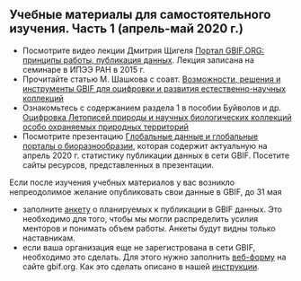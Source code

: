 ## Учебные материалы для самостоятельного изучения.  Часть 1 (апрель-май 2020 г.)

* Посмотрите видео лекции Дмитрия Щигеля [Портал GBIF.ORG: принципы работы, публикация данных](https://vimeo.com/151293453). 
Лекция записана на семинаре в ИПЭЭ РАН в 2015 г.
* Прочитайте статью М. Шашкова с соавт.  [Возможности, решения и инструменты GBIF для оцифровки и развития естественно-научных коллекций](http://gbif.ru/files/papers/Shashkov_et_al_2018.pdf)
* Ознакомьтесь с содержанием раздела 1 в пособии Буйволов и др.   [Оцифровка Летописей природы и научных биологических коллекций особо охраняемых природных территорий](https://pt-zapovednik.ru/wp-content/uploads/2019/11/GBIF-CookBOOK-for-protected-areas-Ver-1.0.pdf)
* Посмотрите презентацию [Глобальные данные и глобальные порталы о биоразнообразии](http://gbif.ru/files/presentations/2020_Ekaterinburg_Presentation1.pdf), которая содержит актуальную на апрель 2020 г. статистику публикации данных в сети GBIF. Посетите сайты ресурсов, представленных в презентации.

Если после изучения учебных материалов у вас возникло непреодолимое желание опубликовать свои данные в GBIF, до 31 мая 

* заполните [анкету](https://docs.google.com/forms/d/e/1FAIpQLScbUWv1Mgqy8hgBouAbiDUzqR0uTMtikM9cj3mBmWgoeU8DhA/viewform)  о планируемых к публикации в GBIF данных. Это необходимо для того, чтобы мы могли распределить усилия менторов и понимать объем работы. Анкеты будут видны только наставникам.
* если ваша организация еще не зарегистрована в сети GBIF, необходимо это сделать. Для этого нужно заполнить [веб-форму](https://www.gbif.org/become-a-publisher) на сайте gbif.org. Как это сделать описано в нашей [инструкции](http://gbif.ru/files/manuals/GBIF_endorsement.pdf).
